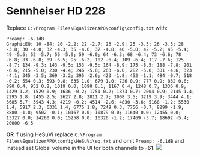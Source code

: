 # Sennheiser HD 228
Replace `C:\Program Files\EqualizerAPO\config\config.txt` with:
```
Preamp: -6.1dB
GraphicEQ: 10 -84; 20 -2.2; 22 -2.7; 23 -2.9; 25 -3.3; 26 -3.5; 28 -3.8; 30 -4.0; 32 -4.3; 35 -4.6; 37 -4.8; 40 -5.0; 42 -5.2; 45 -5.4; 49 -5.6; 52 -5.7; 56 -5.9; 59 -6.0; 64 -6.3; 68 -6.4; 73 -6.6; 78 -6.8; 83 -6.8; 89 -6.5; 95 -6.2; 102 -6.4; 109 -6.4; 117 -7.6; 125 -8.7; 134 -9.3; 143 -9.5; 153 -9.5; 164 -8.9; 175 -8.5; 188 -7.8; 201 -6.6; 215 -5.0; 230 -4.4; 246 -5.6; 263 -6.0; 282 -5.0; 301 -4.6; 323 -4.1; 345 -3.5; 369 -3.2; 395 -2.6; 423 -1.8; 452 -1.1; 484 -0.7; 518 -0.2; 554 0.3; 593 0.8; 635 1.0; 679 1.0; 726 0.9; 777 0.9; 832 0.6; 890 0.4; 952 0.2; 1019 0.0; 1090 0.1; 1167 0.4; 1248 0.7; 1336 0.9; 1429 1.2; 1529 0.9; 1636 -0.2; 1751 0.2; 1873 0.7; 2004 0.9; 2145 1.4; 2295 1.8; 2455 2.5; 2627 2.8; 2811 2.7; 3008 3.5; 3219 3.9; 3444 4.1; 3685 5.7; 3943 4.3; 4219 -0.2; 4514 -2.6; 4830 -3.6; 5168 -1.2; 5530 1.4; 5917 2.3; 6331 1.4; 6775 1.8; 7249 0.3; 7756 -0.7; 8299 -1.9; 8880 -1.8; 9502 -0.1; 10167 0.0; 10879 0.0; 11640 0.0; 12455 0.0; 13327 0.0; 14260 0.0; 15258 0.0; 16326 -1.2; 17469 -3.7; 18692 -5.4; 20000 -6.5
```
**OR** if using HeSuVi replace `C:\Program Files\EqualizerAPO\config\HeSuVi\eq.txt` and omit `Preamp: -6.1dB` and instead set Global volume in the UI for both channels to **-61**.
![](https://raw.githubusercontent.com/jaakkopasanen/AutoEq/master/results/SBAF-Serious/headphoncecom/onear/Sennheiser%20HD%20228/Sennheiser%20HD%20228.png)